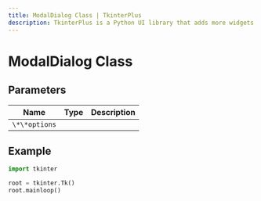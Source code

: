 ```yaml
---
title: ModalDialog Class | TkinterPlus
description: TkinterPlus is a Python UI library that adds more widgets to Tkinter
---
```


# ModalDialog Class

## Parameters

| Name          | Type | Description |
| ------------- | ---- | ----------- |
| `\*\*options` |      |             |

## Example

```py
import tkinter

root = tkinter.Tk()
root.mainloop()
```

